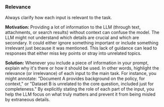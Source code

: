 ### Relevance
Always clarify how each input is relevant to the task.

**Motivation:** Providing a lot of information to the LLM (through text, attachments, or search results) without context can confuse the model. The LLM might not understand which details are crucial and which are secondary. It could either ignore something important or include something irrelevant just because it was mentioned. This lack of guidance can lead to responses that either miss key points or stray into unrelated topics.

**Solution:** Whenever you include a piece of information in your prompt, explain why it's there or how it should be used. In other words, highlight the relevance (or irrelevance) of each input to the main task. For instance, you might annotate: "Document A provides background on the policy, for context," or "Dataset B is unrelated to the core question, included just for completeness." By explicitly stating the role of each part of the input, you help the LLM focus on what truly matters and prevent it from being misled by extraneous details.

